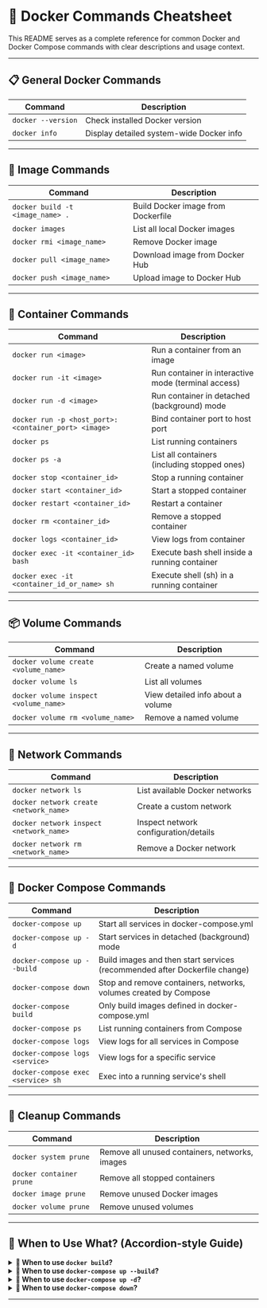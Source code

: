 
# 🐳 Docker Commands Cheatsheet

This README serves as a complete reference for common Docker and Docker Compose commands with clear descriptions and usage context.

---

## 📋 General Docker Commands

| Command                                 | Description                                       |
|-----------------------------------------|---------------------------------------------------|
| `docker --version`                      | Check installed Docker version                   |
| `docker info`                           | Display detailed system-wide Docker info         |

---

## 🔧 Image Commands

| Command                                      | Description                                               |
|----------------------------------------------|-----------------------------------------------------------|
| `docker build -t <image_name> .`             | Build Docker image from Dockerfile                        |
| `docker images`                              | List all local Docker images                              |
| `docker rmi <image_name>`                    | Remove Docker image                                       |
| `docker pull <image_name>`                   | Download image from Docker Hub                            |
| `docker push <image_name>`                   | Upload image to Docker Hub                                |

---

## 🧱 Container Commands

| Command                                                       | Description                                                           |
|----------------------------------------------------------------|-----------------------------------------------------------------------|
| `docker run <image>`                                           | Run a container from an image                                        |
| `docker run -it <image>`                                       | Run container in interactive mode (terminal access)                  |
| `docker run -d <image>`                                        | Run container in detached (background) mode                          |
| `docker run -p <host_port>:<container_port> <image>`           | Bind container port to host port                                     |
| `docker ps`                                                    | List running containers                                              |
| `docker ps -a`                                                 | List all containers (including stopped ones)                         |
| `docker stop <container_id>`                                   | Stop a running container                                             |
| `docker start <container_id>`                                  | Start a stopped container                                            |
| `docker restart <container_id>`                                | Restart a container                                                  |
| `docker rm <container_id>`                                     | Remove a stopped container                                           |
| `docker logs <container_id>`                                   | View logs from container                                             |
| `docker exec -it <container_id> bash`                          | Execute bash shell inside a running container                        |
| `docker exec -it <container_id_or_name> sh`                    | Execute shell (sh) in a running container                            |

---

## 📦 Volume Commands

| Command                                 | Description                             |
|-----------------------------------------|-----------------------------------------|
| `docker volume create <volume_name>`    | Create a named volume                   |
| `docker volume ls`                      | List all volumes                        |
| `docker volume inspect <volume_name>`   | View detailed info about a volume       |
| `docker volume rm <volume_name>`        | Remove a named volume                   |

---

## 📁 Network Commands

| Command                                 | Description                             |
|-----------------------------------------|-----------------------------------------|
| `docker network ls`                     | List available Docker networks          |
| `docker network create <network_name>`  | Create a custom network                 |
| `docker network inspect <network_name>` | Inspect network configuration/details   |
| `docker network rm <network_name>`      | Remove a Docker network                 |

---

## 🧰 Docker Compose Commands

| Command                                         | Description                                                               |
|-------------------------------------------------|---------------------------------------------------------------------------|
| `docker-compose up`                             | Start all services in docker-compose.yml                                  |
| `docker-compose up -d`                          | Start services in detached (background) mode                              |
| `docker-compose up --build`                     | Build images and then start services (recommended after Dockerfile change)|
| `docker-compose down`                           | Stop and remove containers, networks, volumes created by Compose          |
| `docker-compose build`                          | Only build images defined in docker-compose.yml                           |
| `docker-compose ps`                             | List running containers from Compose                                      |
| `docker-compose logs`                           | View logs for all services in Compose                                     |
| `docker-compose logs <service>`                 | View logs for a specific service                                          |
| `docker-compose exec <service> sh`              | Exec into a running service's shell                                       |

---

## 🧹 Cleanup Commands

| Command                          | Description                                      |
|----------------------------------|--------------------------------------------------|
| `docker system prune`            | Remove all unused containers, networks, images   |
| `docker container prune`         | Remove all stopped containers                    |
| `docker image prune`             | Remove unused Docker images                      |
| `docker volume prune`            | Remove unused volumes                            |

---

## 🧠 When to Use What? (Accordion-style Guide)

<details>
  <summary><strong>📌 When to use <code>docker build</code>?</strong></summary>

Use `docker build` when:
- You are working with a **single service** app.
- You are **not** using `docker-compose`.
- You want to **manually** build a Docker image from a Dockerfile.

**Example:**
```bash
docker build -t my-app-image .
docker run -p 3000:3000 my-app-image
```

</details>

<details>
  <summary><strong>📌 When to use <code>docker-compose up --build</code>?</strong></summary>

Use `docker-compose up --build` when:
- You are managing **multiple services** (e.g., Node.js, MongoDB, Redis, etc.).
- You have a `docker-compose.yml` file and a `Dockerfile`.
- You made changes to your Dockerfile or environment variables and need to rebuild.

**Recommended Command:**
```bash
docker-compose up --build
```

</details>

<details>
  <summary><strong>📌 When to use <code>docker-compose up -d</code>?</strong></summary>

Use this to:
- Run all services defined in `docker-compose.yml` in the background (detached mode).
- You already have images built or don't need to rebuild.

**Example:**
```bash
docker-compose up -d
```

</details>

<details>
  <summary><strong>📌 When to use <code>docker-compose down</code>?</strong></summary>

Use this when:
- You want to stop and clean up all services, networks, and volumes created by Docker Compose.

**Example:**
```bash
docker-compose down
```

</details>

---

